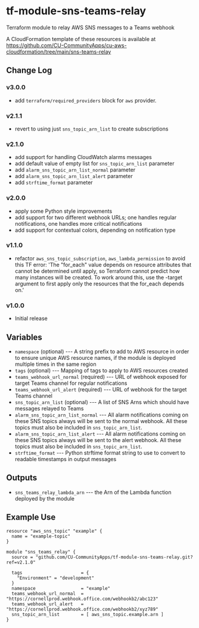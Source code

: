 # tf-module-sns-teams-relay
Terraform module to relay AWS SNS messages to a Teams webhook

A CloudFormation template of these resources is available at https://github.com/CU-CommunityApps/cu-aws-cloudformation/tree/main/sns-teams-relay

## Change Log

### v3.0.0
- add `terraform/required_providers` block for `aws` provider.

### v2.1.1
- revert to using just `sns_topic_arn_list` to create subscriptions

### v2.1.0
- add support for handling CloudWatch alarms messages
- add default value of empty list for `sns_topic_arn_list` parameter
- add `alarm_sns_topic_arn_list_normal` parameter
- add `alarm_sns_topic_arn_list_alert` parameter
- add `strftime_format` parameter

### v2.0.0
- apply some Python style improvements
- add support for two different webhook URLs; one handles regular notifications, one handles more critical notifications
- add support for contextual colors, depending on notification type

### v1.1.0
- refactor `aws_sns_topic_subscription`, `aws_lambda_permission` to avoid this TF error: 'The "for_each" value depends on resource attributes that cannot be determined until apply, so Terraform cannot predict how many instances will be created. To work around this, use the -target argument to first apply only the resources that the for_each depends on.'

### v1.0.0
- Initial release

## Variables

- `namespace` (optional) --- A string prefix to add to AWS resource in order to ensure unique AWS resource names, if the module is deployed multiple times in the same region
- `tags` (optional) --- Mapping of tags to apply to AWS resources created
- `teams_webhook_url_normal` (required) --- URL of webhook exposed for target Teams channel for regular notifications
- `teams_webhook_url_alert` (required) --- URL of webhook for the target Teams channel
- `sns_topic_arn_list` (optional) --- A list of SNS Arns which should have messages relayed to Teams
- `alarm_sns_topic_arn_list_normal` --- All alarm notifications coming on these SNS topics always will be sent to the normal webhook. All these topics must also be included in `sns_topic_arn_list`.
- `alarm_sns_topic_arn_list_alert` --- All alarm notifications coming on these SNS topics always will be sent to the alert webhook. All these topics must also be included in `sns_topic_arn_list`.
- `strftime_format` --- Python strftime format string to use to convert to readable timestamps in output messages

## Outputs

- `sns_teams_relay_lambda_arn` --- the Arn of the Lambda function deployed by the module

## Example Use

```
resource "aws_sns_topic" "example" {
  name = "example-topic"
}

module "sns_teams_relay" {
  source = "github.com/CU-CommunityApps/tf-module-sns-teams-relay.git?ref=v2.1.0"
  
  tags                      = {
    "Environment" = "development"
  }
  namespace                 = "example"
  teams_webhook_url_normal  = "https://cornellprod.webhook.office.com/webhookb2/abc123"
  teams_webhook_url_alert   = "https://cornellprod.webhook.office.com/webhookb2/xyz789"
  sns_topic_arn_list        = [ aws_sns_topic.example.arn ]
}
```